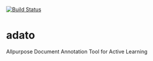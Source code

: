 [![Build Status](https://img.shields.io/circleci/build/github/rworreby/adato/master?token=b6b05407d76bbca4058ee1ce14674cb0e01e72c3)](https://circleci.com/gh/rworreby/adato)
# adato
Allpurpose Document Annotation Tool for Active Learning
